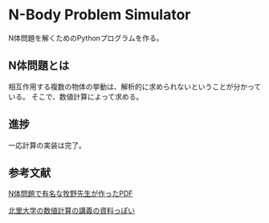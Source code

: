 # N-Body Problem Simulator
N体問題を解くためのPythonプログラムを作る。

## N体問題とは
相互作用する複数の物体の挙動は、解析的に求められないということが分かっている。
そこで、数値計算によって求める。

## 進捗
一応計算の実装は完了。

## 参考文献
[N体問題で有名な牧野先生が作ったPDF](http://www.cfca.nao.ac.jp/~cfca/hpc/muv/text/makino_07.pdf)

[北里大学の数値計算の講義の資料っぽい](https://www.kitasato-u.ac.jp/sci/resea/buturi/hisenkei/sogo/sanpou07.pdf)